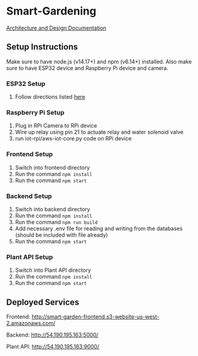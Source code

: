 # Smart-Gardening

[Architecture and Design Documentation](https://docs.google.com/presentation/d/14ahWVzLe1tVP0NiCHFWXRo8L30mx8BH9YqG-gT3xm0o/edit?usp=sharing)

## Setup Instructions

Make sure to have node.js (v14.17+) and npm (v6.14+) installed. Also make sure to have ESP32 device and Raspberry Pi device and camera.

### ESP32 Setup

1. Follow directions listed [here](http://smart-garden-frontend.s3-website-us-west-2.amazonaws.com/how)

### Raspberry Pi Setup

1. Plug in RPi Camera to RPi device
2. Wire up relay using pin 21 to actuate relay and water solenoid valve
3. run iot-rpi/aws-iot-core.py code on RPi device

### Frontend Setup

1. Switch into frontend directory
2. Run the command `npm install`
3. Run the command `npm start`

### Backend Setup

1. Switch into backend directory
2. Run the command `npm install`
3. Run the command `npm run build`
4. Add necessary .env file for reading and writing from the databases (should be included with file already)
5. Run the command `npm start`

### Plant API Setup

1. Switch into Plant API directory
2. Run the command `npm install`
3. Run the command `npm start`

## Deployed Services

Frontend: http://smart-garden-frontend.s3-website-us-west-2.amazonaws.com/

Backend: http://54.190.195.163:5000/

Plant API: http://54.190.195.163:9000/
